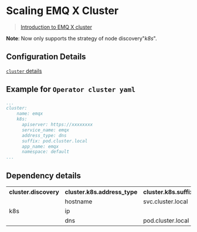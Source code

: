 # Scaling EMQ X Cluster

> [Introduction to EMQ X cluster](https://docs.emqx.io/en/broker/v4.3/advanced/cluster.html)

**Note**: Now only supports the strategy of node discovery"*k8s*".

## Configuration Details

[`cluster` details](https://docs.emqx.io/en/broker/v4.3/configuration/configuration.html)

## Example for `Operator cluster yaml`

```yaml
...
cluster:
    name: emqx
    k8s:   
      apiserver: https://xxxxxxxx
      service_name: emqx
      address_type: dns
      suffix: pod.cluster.local
      app_name: emqx
      namespace: default
...
```

## Dependency details

<table>
    <tr>
        <th>
        cluster.discovery
        </th>
        <th>
        cluster.k8s.address_type    
        </th>
        <th>
        cluster.k8s.suffix
        </th>
    </tr>
    <tr>
        <td rowspan="3">k8s</td>
        <td>hostname</td>
        <td>svc.cluster.local</td>
    </tr>
    <tr>
        <td>ip</td>
    </tr>
    <tr>
        <td>dns</td>
        <td>pod.cluster.local</td>
    </tr>
</table>
